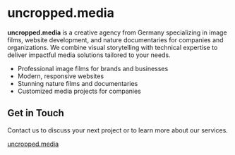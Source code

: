 # uncropped.media

**uncropped.media** is a creative agency from Germany specializing in image films, website development, and nature documentaries for companies and organizations. We combine visual storytelling with technical expertise to deliver impactful media solutions tailored to your needs.

- Professional image films for brands and businesses
- Modern, responsive websites
- Stunning nature films and documentaries
- Customized media projects for companies

## Get in Touch

Contact us to discuss your next project or to learn more about our services.

[uncropped.media](https://uncropped.media)
